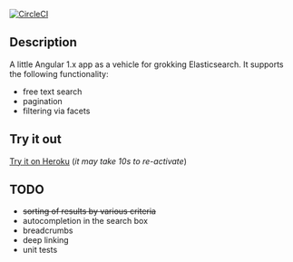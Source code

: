 [![CircleCI](https://circleci.com/gh/taylorjg/BasketCase.svg?style=svg)](https://circleci.com/gh/taylorjg/BasketCase)

## Description

A little Angular 1.x app as a vehicle for grokking Elasticsearch. It supports the following functionality:

* free text search
* pagination
* filtering via facets

## Try it out

[Try it on Heroku](http://basketcasestore.herokuapp.com/)
(_it may take 10s to re-activate_)

## TODO

* ~~sorting of results by various criteria~~
* autocompletion in the search box
* breadcrumbs
* deep linking
* unit tests
